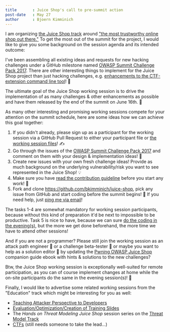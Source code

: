 ```yaml
---
title       : Juice Shop's call to pre-summit action
post-date   : May 27
author      : Bjoern Kimminich
---
```


I am organizing
[the Juice Shop track](https://owaspsummit.org/Working-Sessions/Juice-Shop/)
around
["the most trustworthy online shop out there."](https://www.owasp.org/index.php/OWASP_Juice_Shop_Project)
To get the most out of the summit for the project, I would like to give
you some background on the session agenda and its intended outcome:

I've been assembling all existing ideas and requests for new hacking
challenges under a GitHub milestone named [OWASP Summit Challenge Pack
2017](https://github.com/bkimminich/juice-shop/milestone/3). There are
other interesting things to implement for the Juice Shop project than
just hacking challenges, e.g. [enhancements to the
CTF-extension command line tool](https://github.com/bkimminich/juice-shop-ctf/issues?q=is%3Aissue+is%3Aopen+label%3Aenhancement)!
🚩

The ultimate goal of the Juice Shop working session is to drive the
implementation of as many challenges & other enhancements as possible
and have them released by the end of the summit on June 16th. 🏁

As many other interesting and promising working sessions compete for
your attention on the summit schedule, here are some ideas how we can
achieve this goal together:

1. If you didn't already, please sign up as a participant for the
   working session via a GitHub Pull Request to either your participant
   file or
   [the working session files](https://github.com/OWASP/owasp-summit-2017/tree/master/Working-Sessions/Juice-Shop)!
   ✍
2. Go through the issues of the
   [OWASP Summit Challenge Pack 2017](https://github.com/bkimminich/juice-shop/milestone/3)
   and comment on them with your design & implementation ideas! 📐
3. Create new issues with your own fresh challenge ideas! Provide as
   much background on the underlying vulnerability/risk you want to see
   represented in the Juice Shop! 💡
4. Make sure you have
   [read the contribution guideline](https://github.com/bkimminich/juice-shop/blob/master/CONTRIBUTING.md)
   before you start any work! 📃
5. Fork and clone <https://github.com/bkimminich/juice-shop>, pick any
   issue from GitHub and start coding before the summit begins! 🍴 If
   you need help, just
   [ping me via email](mailto:bjoern.kimminich@owasp.org)!

The tasks 1-4 are somewhat mandatory for working session participants,
because without this kind of preparation it'd be next to impossible to
be productive. Task 5 is nice to have, because we can sure
[do the coding
in the evening(s)](http://owaspsummit.org/Working-Sessions/Security-Crowdsourcing/Hackathon-Daily-Sessions.html),
but the more we get done beforehand, the more time we have to attend
other sessions!

And if you are not a programmer? Please still join the working session
as an attack path engineer 🏹 or a challenge beta-tester 🐛 or maybe
you want to help as a solution editor 📓 by updating the
[Pwning OWASP Juice Shop](https://www.gitbook.com/book/bkimminich/pwning-owasp-juice-shop/details)
companion guide ebook with hints & solutions to the new challenges?

Btw, the Juice Shop working session is exceptionally well-suited for
remote participation, as you can of course implement changes at home
while the on-site participants do the same in the evening session(s)!
🏡

Finally, I would like to advertise some related working sessions from
the "Education" track which might be interesting for you as well:
- [Teaching Attacker Perspective to Developers](http://owaspsummit.org/Working-Sessions/Education/Teaching-Attacker-Perspective-to-Developers.html)
- [Evaluation/Optimization/Creation of Training Slides](http://owaspsummit.org/Working-Sessions/Education/Evaluation-Optimization-and-Creation-of-Training-Slides.html)
- The _Hands on Threat Modeling Juice Shop_ session series on the
  [Threat Model Track](https://owaspsummit.org/Working-Sessions/Threat-Model)
- [CTFs](http://owaspsummit.org/Working-Sessions/Education/CTFs.html)
  (still needs someone to take the lead...)

